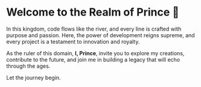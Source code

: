 # Welcome to the Realm of **Prince** 👑

In this kingdom, code flows like the river, and every line is crafted with purpose and passion. Here, the power of development reigns supreme, and every project is a testament to innovation and royalty.  

As the ruler of this domain, **I, Prince**, invite you to explore my creations, contribute to the future, and join me in building a legacy that will echo through the ages.  

Let the journey begin.

